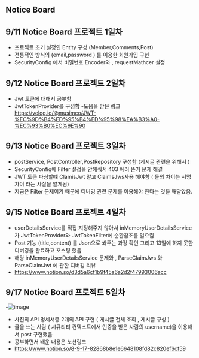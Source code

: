 ## Notice Board

## 9/11 Notice Board 프로젝트 1일차 
- 프로젝트 초기 설정인 Entity 구성 (Member,Comments,Post)
- 전통적인 방식의 (email,password  ) 를 이용한 회원가입 구현
- SecurityConfig 에서 비밀번호 Encoder와 , requestMathcer 설정

## 9/12 Notice Board 프로젝트 2일차
- Jwt 토큰에 대해서 공부함
- JwtTokenProvider를 구성함 
-도움을 받은 링크 https://velog.io/@musimco/JWT-%EC%9D%B4%ED%95%B4%ED%95%98%EA%B3%A0-%EC%93%B0%EC%9E%90

## 9/13 Notice Board 프로젝트 3일차
- postService, PostController,PostRepository 구성함 (게시글 관련을 위해서 )
- SecurityConfig에 Filter 설정을 안해줘서 403 에러 뜬거 문제 해결
- JWT 토큰 파싱할떄 ClamisJwt 말고 ClaimsJws사용 해야함 ( 둘의 차이는 서명 차이 라는 사실을 알게됨)
- 지금은 Filter 문제이기 때문에 디버깅 관련 문제를 이용해야 한다는 것을 깨달았음.


## 9/15 Notice Board 프로젝트 4일차
- userDetailsService를 직접 지정해주지 않아서 inMemoryUserDetailsService 가 JwtTokenProvider와 JwtTokenFilter에 순환참조를 일으킴
- Post 기능 (title,content) 를 Json으로 쏴주는 과정 확인 그리고 13일에 하지 못한 디버깅을 완료하고 포스팅 했음
- 해당 inMemoryUserDetailsService 문제와 , ParseClaimJws 와 ParseClaimJwt 에 관한 디버깅 리뷰
- https://www.notion.so/d3d5a6cf1b9f45a6a2d2f47993006acc

## 9/17 Notice Board 프로젝트 5일차 
-![image](https://github.com/user-attachments/assets/54a36653-fbc0-4c87-8bd8-4cb0ec5ac337)
- 사진의 API 명세서중 2개의 API 구현 ( 게시글 전체 조회 , 게시글 구성 ) 
- 글을 쓰는 사람 ( 시큐리티 컨텍스트에서 인증을 받은 사람의 username)을 이용해서 post 구현했음
- 공부하면서 배운 내용은 노션링크
- https://www.notion.so/8-9-17-82868b8e1e6648108fd82c820ef6cf59
